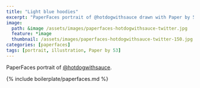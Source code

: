 ```yaml
---
title: "Light blue hoodies"
excerpt: "PaperFaces portrait of @hotdogwithsauce drawn with Paper by 53 on an iPad."
image: 
  path: &image /assets/images/paperfaces-hotdogwithsauce-twitter.jpg 
  feature: *image
  thumbnail: /assets/images/paperfaces-hotdogwithsauce-twitter-150.jpg
categories: [paperfaces]
tags: [portrait, illustration, Paper by 53]
---
```


PaperFaces portrait of [@hotdogwithsauce](https://twitter.com/hotdogwithsauce).

{% include boilerplate/paperfaces.md %}
